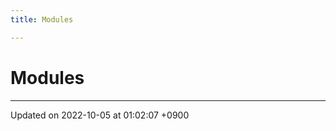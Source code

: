 ```yaml
---
title: Modules

---
```


# Modules







-------------------------------

Updated on 2022-10-05 at 01:02:07 +0900
